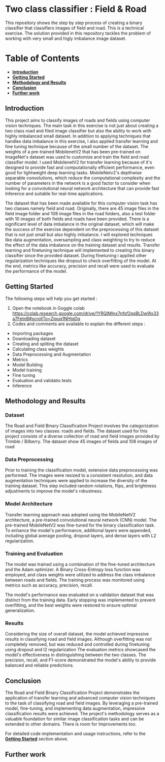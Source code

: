 # Two class classifier : Field & Road

This repository shows the step by step process of creating a binary classifier that classifiers images of field and road. This is a technical exercise.  The solution provided in this repository tackles the problem of working with very small and higly imbalance image dataset.

# Table of Contents
* [**Introduction**](##Introduction)
* [**Getting Started**](##Getting-Started)
* [**Methodology and Results**](##Methodology-and-Results)
* [**Conclusion** ](##Conclusion)
* [**Further work** ](##-Further-work)

## Introduction
This project aims to classify images of roads and fields using computer vision techniques. The main task in this exercise is not just about creating a two class road and filed image classifier but also the ability to work with highly imbalanced small dataset. In addition to applying techniques that handles data imbalance in this exercise,  I also applied transfer learning and fine tuning technique because of the small number of the dataset. The weights of a pre-trained MobilenetV2 that has been pre-trained on ImageNet's dataset was used to customize and train the field and road classifier model. I used MobilenetV2 for transfer learning because of it's designed to provide fast and computationally efficient performance, even good for lightweight deep learning tasks. MobileNetv2's depthwise separable convolutions, which reduce the computational complexity and the number of parameters in the network is a good factor to consider when looking for a convolutional neural network architecture that can provide fast Inference and suitable for real-time applications.  

The dataset that has been made available for this computer vision task has two classes namely field and road. Originally, there are 45 image files in the field image folder and 108 image files in the road folders, also a test folder with 10 images of both fields and roads have been provided. There is a significant level of data imbalance in the original dataset, which will make the success of the exercise dependent on the preprocessing of this dataset that is not just small  but also highly imbalance. I will explored techniques like data augmentation, oversampling and class weighting to try to reduce the effect of the data imbalance on the training dataset and results. Transfer learning and finetuning technique will implemented to creating this binary classifier since the provided dataset. During finetuning i applied other regularization techniques like dropout to check  overfitting of the model. At the end, metrics like accuracy, precision and recall were used to evaluate the performance of the model. 


## Getting Started
The  following steps will help you get started :

1. Open the notebook in Goggle colab
https://colab.research.google.com/drive/1YRQlMInx7nfsf2qsBLDw9lx33a7FetnB#scrollTo=Zipuq1NHtqDq
3. Codes and comments are available to explain the different steps :

* Importing packages
* Downloading dataset
* Creating and spliting the dataset 
* Calculating class weights
* Data Preprocessing and Augmentation 
* Metrics
* Model Building
* Model training
* Fine tuning
* Evaluation and validatio tests
* Inference

## Methodology and Results
### Dataset

The Road and Field Binary Classification Project involves the categorization of images into two classes: roads and fields. The dataset used for this project consists of a diverse collection of road and field images provided by Trimble / Bilberry. The dataset show 45 images of fields and 108 images of road 

### Data Preprocessing

Prior to training the classification model, extensive data preprocessing was performed. The images were resized to a consistent resolution, and data augmentation techniques were applied to increase the diversity of the training dataset. This step included random rotations, flips, and brightness adjustments to improve the model's robustness.

### Model Architecture

Transfer learning approach was adopted using the MobileNetV2 architecture, a pre-trained convolutional neural network (CNN) model. The pre-trained MobileNetV2 was fine-tuned for the binary classification task. To enhance the model's performance, additional layers were appended, including global average pooling, dropout layers, and dense layers with L2 regularization.

### Training and Evaluation

The model was trained using a combination of the fine-tuned architecture and the Adam optimizer. A Binary Cross-Entropy loss function was employed, and class weights were utilized to address the class imbalance between roads and fields. The training process was monitored using metrics such as accuracy, precision, recall.

The model's performance was evaluated on a validation dataset that was distinct from the training data. Early stopping was implemented to prevent overfitting, and the best weights were restored to ensure optimal generalization.

### Results

Considering the size of overall dataset, the model achieved impressive results in classifying road and field images. Although overfitting was not completely  removed, but was reduced and controlled during finetuning using dropout and l2 regularization  The evaluation metrics showcased the model's effectiveness in distinguishing between the two classes. The precision, recall, and F1-score demonstrated the model's ability to provide balanced and reliable predictions.



## Conclusion

The Road and Field Binary Classification Project demonstrates the application of transfer learning and advanced computer vision techniques to the task of classifying road and field images. By leveraging a pre-trained model, fine-tuning, and implementing data augmentation,  impressive classification results were achieved. The project's methodology serves as a valuable foundation for similar image classification tasks and can be extended to other domains. There is room for Improvements too.

For detailed code implementation and usage instructions, refer to the [**Getting Started**](##Getting-Started) section above.


## Further work



